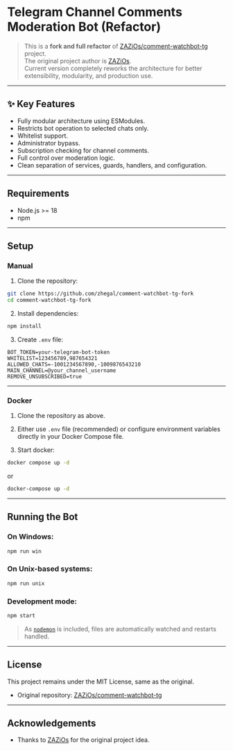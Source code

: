 # Telegram Channel Comments Moderation Bot (Refactor)

> This is a **fork and full refactor** of [ZAZiOs/comment-watchbot-tg](https://github.com/ZAZiOs/comment-watchbot-tg) project.  
> The original project author is [ZAZiOs](https://github.com/ZAZiOs).  
> Current version completely reworks the architecture for better extensibility, modularity, and production use.

---

## ✨ Key Features

- Fully modular architecture using ESModules.
- Restricts bot operation to selected chats only.
- Whitelist support.
- Administrator bypass.
- Subscription checking for channel comments.
- Full control over moderation logic.
- Clean separation of services, guards, handlers, and configuration.

---

## Requirements

- Node.js >= 18
- npm

---

## Setup

### Manual

1. Clone the repository:

```bash
git clone https://github.com/zhegal/comment-watchbot-tg-fork
cd comment-watchbot-tg-fork
```

2. Install dependencies:

```bash
npm install
```

3. Create `.env` file:

```env
BOT_TOKEN=your-telegram-bot-token
WHITELIST=123456789,987654321
ALLOWED_CHATS=-1001234567890,-1009876543210
MAIN_CHANNEL=@your_channel_username
REMOVE_UNSUBSCRIBED=true
```

---

### Docker

1. Clone the repository as above.

2. Either use `.env` file (recommended) or configure environment variables directly in your Docker Compose file.

3. Start docker:

```bash
docker compose up -d
```

or

```bash
docker-compose up -d
```

---

## Running the Bot

### On Windows:

```bash
npm run win
```

### On Unix-based systems:

```bash
npm run unix
```

### Development mode:

```bash
npm start
```

> As [`nodemon`](https://github.com/remy/nodemon) is included, files are automatically watched and restarts handled.

---

## License

This project remains under the MIT License, same as the original.

- Original repository: [ZAZiOs/comment-watchbot-tg](https://github.com/ZAZiOs/comment-watchbot-tg)

---

## Acknowledgements

- Thanks to [ZAZiOs](https://github.com/ZAZiOs) for the original project idea.
